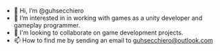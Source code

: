 - 👋 Hi, I’m @guhsecchiero
- 👀 I’m interested in in working with games as a unity developer and gameplay programmer.
- 💞️ I'm looking to collaborate on game development projects.
- 📫 How to find me by sending an email to guhsecchiero@outlook.com

<!---
guhsecchiero/guhsecchiero is a ✨ special ✨ repository because its `README.md` (this file) appears on your GitHub profile.
You can click the Preview link to take a look at your changes.
--->
